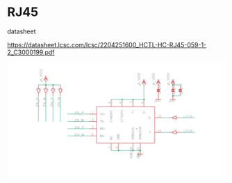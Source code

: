 

# RJ45

datasheet

https://datasheet.lcsc.com/lcsc/2204251600_HCTL-HC-RJ45-059-1-2_C3000199.pdf



![](59-08-14-28-12-2022.png)